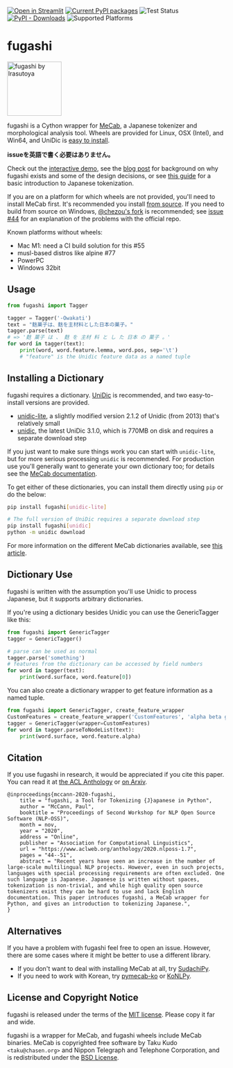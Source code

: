 [![Open in Streamlit](https://static.streamlit.io/badges/streamlit_badge_black_white.svg)](https://share.streamlit.io/polm/fugashi-streamlit-demo/main/demo.py)
[![Current PyPI packages](https://badge.fury.io/py/fugashi.svg)](https://pypi.org/project/fugashi/)
![Test Status](https://github.com/polm/fugashi/workflows/test-manylinux/badge.svg)
[![PyPI - Downloads](https://img.shields.io/pypi/dm/fugashi)](https://pypi.org/project/fugashi/)
![Supported Platforms](https://img.shields.io/badge/platforms-linux%20macosx%20windows-blue)

# fugashi

<img src="https://github.com/polm/fugashi/raw/master/fugashi.png" width=125 height=125 alt="fugashi by Irasutoya" />

fugashi is a Cython wrapper for [MeCab](https://taku910.github.io/mecab/), a
Japanese tokenizer and morphological analysis tool.  Wheels are provided for
Linux, OSX (Intel), and Win64, and UniDic is [easy to install](#installing-a-dictionary).

**issueを英語で書く必要はありません。**

Check out the [interactive demo][], see the [blog post](https://www.dampfkraft.com/nlp/fugashi.html) for background
on why fugashi exists and some of the design decisions, or see [this
guide][guide] for a basic introduction to Japanese tokenization.

[guide]: https://www.dampfkraft.com/nlp/how-to-tokenize-japanese.html
[interactive demo]: https://share.streamlit.io/polm/fugashi-streamlit-demo/main/demo.py

If you are on a platform for which wheels are not provided, you'll need to
install MeCab first. It's recommended you install [from
source](https://github.com/taku910/mecab). If you need to build from source on
Windows, [@chezou's fork](https://github.com/chezou/mecab) is recommended; see
[issue #44](https://github.com/polm/fugashi/issues/44#issuecomment-954426115)
for an explanation of the problems with the official repo.

Known platforms without wheels:

- Mac M1: need a CI build solution for this #55
- musl-based distros like alpine #77
- PowerPC
- Windows 32bit

## Usage

```python
from fugashi import Tagger

tagger = Tagger('-Owakati')
text = "麩菓子は、麩を主材料とした日本の菓子。"
tagger.parse(text)
# => '麩 菓子 は 、 麩 を 主材 料 と し た 日本 の 菓子 。'
for word in tagger(text):
    print(word, word.feature.lemma, word.pos, sep='\t')
    # "feature" is the Unidic feature data as a named tuple
```

## Installing a Dictionary

fugashi requires a dictionary. [UniDic](https://unidic.ninjal.ac.jp/) is
recommended, and two easy-to-install versions are provided.

  - [unidic-lite](https://github.com/polm/unidic-lite), a slightly modified version 2.1.2 of Unidic (from 2013) that's relatively small
  - [unidic](https://github.com/polm/unidic-py), the latest UniDic 3.1.0, which is 770MB on disk and requires a separate download step

If you just want to make sure things work you can start with `unidic-lite`, but
for more serious processing `unidic` is recommended. For production use you'll
generally want to generate your own dictionary too; for details see the [MeCab
documentation](https://taku910.github.io/mecab/learn.html).

To get either of these dictionaries, you can install them directly using `pip`
or do the below:

```sh
pip install fugashi[unidic-lite]

# The full version of UniDic requires a separate download step
pip install fugashi[unidic]
python -m unidic download
```

For more information on the different MeCab dictionaries available, see [this article](https://www.dampfkraft.com/nlp/japanese-tokenizer-dictionaries.html).

## Dictionary Use

fugashi is written with the assumption you'll use Unidic to process Japanese,
but it supports arbitrary dictionaries. 

If you're using a dictionary besides Unidic you can use the GenericTagger like this:

```python
from fugashi import GenericTagger
tagger = GenericTagger()

# parse can be used as normal
tagger.parse('something')
# features from the dictionary can be accessed by field numbers
for word in tagger(text):
    print(word.surface, word.feature[0])
```

You can also create a dictionary wrapper to get feature information as a named tuple. 

```python
from fugashi import GenericTagger, create_feature_wrapper
CustomFeatures = create_feature_wrapper('CustomFeatures', 'alpha beta gamma')
tagger = GenericTagger(wrapper=CustomFeatures)
for word in tagger.parseToNodeList(text):
    print(word.surface, word.feature.alpha)
```

## Citation

If you use fugashi in research, it would be appreciated if you cite this paper. You can read it at [the ACL Anthology](https://www.aclweb.org/anthology/2020.nlposs-1.7/) or [on Arxiv](https://arxiv.org/abs/2010.06858).

    @inproceedings{mccann-2020-fugashi,
        title = "fugashi, a Tool for Tokenizing {J}apanese in Python",
        author = "McCann, Paul",
        booktitle = "Proceedings of Second Workshop for NLP Open Source Software (NLP-OSS)",
        month = nov,
        year = "2020",
        address = "Online",
        publisher = "Association for Computational Linguistics",
        url = "https://www.aclweb.org/anthology/2020.nlposs-1.7",
        pages = "44--51",
        abstract = "Recent years have seen an increase in the number of large-scale multilingual NLP projects. However, even in such projects, languages with special processing requirements are often excluded. One such language is Japanese. Japanese is written without spaces, tokenization is non-trivial, and while high quality open source tokenizers exist they can be hard to use and lack English documentation. This paper introduces fugashi, a MeCab wrapper for Python, and gives an introduction to tokenizing Japanese.",
    }

## Alternatives

If you have a problem with fugashi feel free to open an issue. However, there
are some cases where it might be better to use a different library.

- If you don't want to deal with installing MeCab at all, try [SudachiPy](https://github.com/WorksApplications/sudachi.rs).
- If you need to work with Korean, try [pymecab-ko](https://github.com/NoUnique/pymecab-ko) or [KoNLPy](https://konlpy.org/en/latest/).

## License and Copyright Notice

fugashi is released under the terms of the [MIT license](./LICENSE). Please
copy it far and wide.

fugashi is a wrapper for MeCab, and fugashi wheels include MeCab binaries.
MeCab is copyrighted free software by Taku Kudo `<taku@chasen.org>` and Nippon
Telegraph and Telephone Corporation, and is redistributed under the [BSD
License](./LICENSE.mecab).
